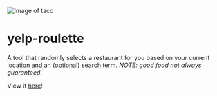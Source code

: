 ![Image of taco](https://emojipedia-us.s3.dualstack.us-west-1.amazonaws.com/thumbs/120/microsoft/209/taco_1f32e.png)
# yelp-roulette

A tool that randomly selects a restaurant for you based on your current location and an (optional) search term. *NOTE: good food not always guaranteed.*

View it <a href="https://carman-li.github.io/yelp-roulette/" target="_blank">here</a>!
